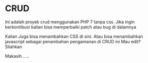 # CRUD
Ini adalah proyek crud menggunakan PHP 7 tanpa css.
Jika ingin berkontibusi kalian bisa memperbaiki patch atau bug di dalamnya

Kalian Juga bisa menambahkan CSS di sini.
Atau bisa menambahkan javascript sebagai penambahan pengamanan di CRUD ini
Mau edit? Silahkan

Makasih .....